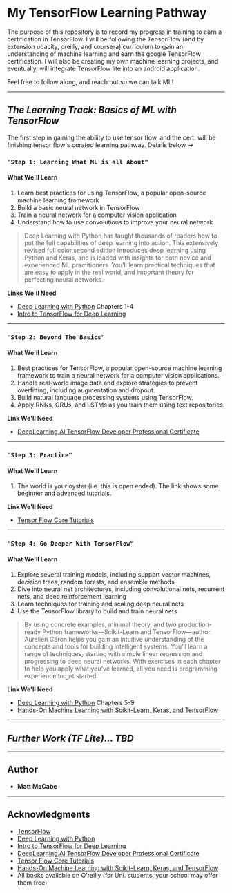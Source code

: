 # My TensorFlow Learning Pathway

The purpose of this repository is to record my progress in training to earn a certification in TensorFlow. 
I will be following the TensorFlow (and by extension udacity, oreilly, and coursera) curriculum to gain an
understanding of machine learning and earn the google TensorFlow certification. I will also be creating my 
own machine learning projects, and eventually, will integrate TensorFlow lite into an android application.

Feel free to follow along, and reach out so we can talk ML!

___

## *The Learning Track: Basics of ML with TensorFlow*

The first step in gaining the ability to use tensor flow, and the cert. will be
finishing tensor flow's curated learning pathway. Details below -> 

### `"Step 1: Learning What ML is all About"`

#### What We'll Learn

1. Learn best practices for using TensorFlow, a popular open-source machine learning framework
2. Build a basic neural network in TensorFlow
3. Train a neural network for a computer vision application
4. Understand how to use convolutions to improve your neural network

>Deep Learning with Python has taught thousands of readers how to put the full capabilities of deep learning into action. 
This extensively revised full color second edition introduces deep learning using Python and Keras, and is loaded with insights 
for both novice and experienced ML practitioners. You’ll learn practical techniques that are easy to apply in the real world, 
and important theory for perfecting neural networks.

**Links We'll Need**
- [Deep Learning with Python](https://www.manning.com/books/deep-learning-with-python-second-edition) Chapters 1-4
- [Intro to TensorFlow for Deep Learning](https://www.udacity.com/course/intro-to-tensorflow-for-deep-learning--ud187)

---

### `"Step 2: Beyond The Basics"`

#### What We'll Learn

1. Best practices for TensorFlow, a popular open-source machine learning framework to train a neural network for a computer vision applications.
2. Handle real-world image data and explore strategies to prevent overfitting, including augmentation and dropout.
3. Build natural language processing systems using TensorFlow.
4. Apply RNNs, GRUs, and LSTMs as you train them using text repositories.

**Link We'll Need**
- [DeepLearning.AI TensorFlow Developer Professional Certificate](https://www.coursera.org/professional-certificates/tensorflow-in-practice)

---

### `"Step 3: Practice"`

#### What We'll Learn

1. The world is your oyster (i.e. this is open ended). The link shows some beginner and advanced tutorials.

**Link We'll Need**
- [Tensor Flow Core Tutorials](https://www.tensorflow.org/tutorials)

---

### `"Step 4: Go Deeper With TensorFlow"`

#### What We'll Learn

1. Explore several training models, including support vector machines, decision trees, random forests, and ensemble methods
2. Dive into neural net architectures, including convolutional nets, recurrent nets, and deep reinforcement learning
3. Learn techniques for training and scaling deep neural nets
4. Use the TensorFlow library to build and train neural nets

> By using concrete examples, minimal theory, and two production-ready Python frameworks—Scikit-Learn and TensorFlow—author Aurélien Géron 
helps you gain an intuitive understanding of the concepts and tools for building intelligent systems. You’ll learn a range of techniques, 
starting with simple linear regression and progressing to deep neural networks. With exercises in each chapter to help you apply what you’ve 
learned, all you need is programming experience to get started.

**Link We'll Need**
- [Deep Learning with Python](https://www.manning.com/books/deep-learning-with-python-second-edition) Chapters 5-9
- [Hands-On Machine Learning with Scikit-Learn, Keras, and TensorFlow](https://learning.oreilly.com/library/view/hands-on-machine-learning/9781492032632/)

---

## *Further Work (TF Lite)... TBD*

___

## Author

  - **Matt McCabe**

___
    
## Acknowledgments

  - [TensorFlow](https://www.tensorflow.org/resources/learn-ml/basics-of-machine-learning)
  - [Deep Learning with Python](https://www.manning.com/books/deep-learning-with-python-second-edition)
  - [Intro to TensorFlow for Deep Learning](https://www.udacity.com/course/intro-to-tensorflow-for-deep-learning--ud187)
  - [DeepLearning.AI TensorFlow Developer Professional Certificate](https://www.coursera.org/professional-certificates/tensorflow-in-practice)
  - [Tensor Flow Core Tutorials](https://www.tensorflow.org/tutorials)
  - [Hands-On Machine Learning with Scikit-Learn, Keras, and TensorFlow](https://learning.oreilly.com/library/view/hands-on-machine-learning/9781492032632/)
  - All books available on O'reilly (for Uni. students, your school may offer them free)
 
